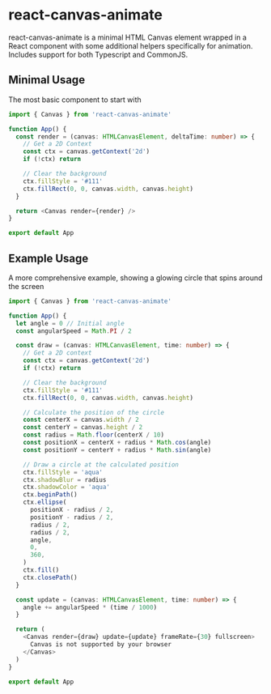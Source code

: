 # react-canvas-animate

react-canvas-animate is a minimal HTML Canvas element wrapped in a React component with some additional helpers specifically for animation. Includes support for both Typescript and CommonJS.

## Minimal Usage

The most basic component to start with

```typescript
import { Canvas } from 'react-canvas-animate'

function App() {
  const render = (canvas: HTMLCanvasElement, deltaTime: number) => {
    // Get a 2D Context
    const ctx = canvas.getContext('2d')
    if (!ctx) return

    // Clear the background
    ctx.fillStyle = '#111'
    ctx.fillRect(0, 0, canvas.width, canvas.height)
  }

  return <Canvas render={render} />
}

export default App
```

## Example Usage

A more comprehensive example, showing a glowing circle that spins around the screen

```typescript
import { Canvas } from 'react-canvas-animate'

function App() {
  let angle = 0 // Initial angle
  const angularSpeed = Math.PI / 2

  const draw = (canvas: HTMLCanvasElement, time: number) => {
    // Get a 2D context
    const ctx = canvas.getContext('2d')
    if (!ctx) return

    // Clear the background
    ctx.fillStyle = '#111'
    ctx.fillRect(0, 0, canvas.width, canvas.height)

    // Calculate the position of the circle
    const centerX = canvas.width / 2
    const centerY = canvas.height / 2
    const radius = Math.floor(centerX / 10)
    const positionX = centerX + radius * Math.cos(angle)
    const positionY = centerY + radius * Math.sin(angle)

    // Draw a circle at the calculated position
    ctx.fillStyle = 'aqua'
    ctx.shadowBlur = radius
    ctx.shadowColor = 'aqua'
    ctx.beginPath()
    ctx.ellipse(
      positionX - radius / 2,
      positionY - radius / 2,
      radius / 2,
      radius / 2,
      angle,
      0,
      360,
    )
    ctx.fill()
    ctx.closePath()
  }

  const update = (canvas: HTMLCanvasElement, time: number) => {
    angle += angularSpeed * (time / 1000)
  }

  return (
    <Canvas render={draw} update={update} frameRate={30} fullscreen>
      Canvas is not supported by your browser
    </Canvas>
  )
}

export default App
```
